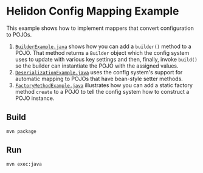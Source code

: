 
# Helidon Config Mapping Example

This example shows how to implement mappers that convert configuration
to POJOs.

1. [`BuilderExample.java`](./src/main/java/io/helidon/config/examples/mapping/BuilderExample.java)
shows how you can add a `builder()` method to a POJO. That method returns a `Builder` 
object which the config system uses to update with various key settings and then,
finally, invoke `build()` so the builder can instantiate the POJO with the
assigned values.
2. [`DeserializationExample.java`](./src/main/java/io/helidon/config/examples/mapping/DeserializationExample.java)
uses the config system's support for automatic mapping to POJOs that have bean-style
setter methods.
3. [`FactoryMethodExample.java`](./src/main/java/io/helidon/config/examples/mapping/FactoryMethodExample.java)
illustrates how you can add a static factory method `create` to a POJO to tell the config
system how to construct a POJO instance.

## Build

```
mvn package
```

## Run

```
mvn exec:java
```

